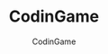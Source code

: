 ---
title: "CodinGame"
description: "Programming puzzles and games to improve coding skills through fun, competitive challenges."
topic: "Interactive Learning Games"
category: interactive
author: "CodinGame"
url: "https://www.codingame.com/"
tags: ["puzzles", "games", "competitive", "practice", "algorithms"]
difficulty: all-levels
format: platform
estimatedTime: "Variable"
license: "Proprietary"
isFree: true
isOpenSource: false
publishedAt: 2025-10-16
featured: false
---
